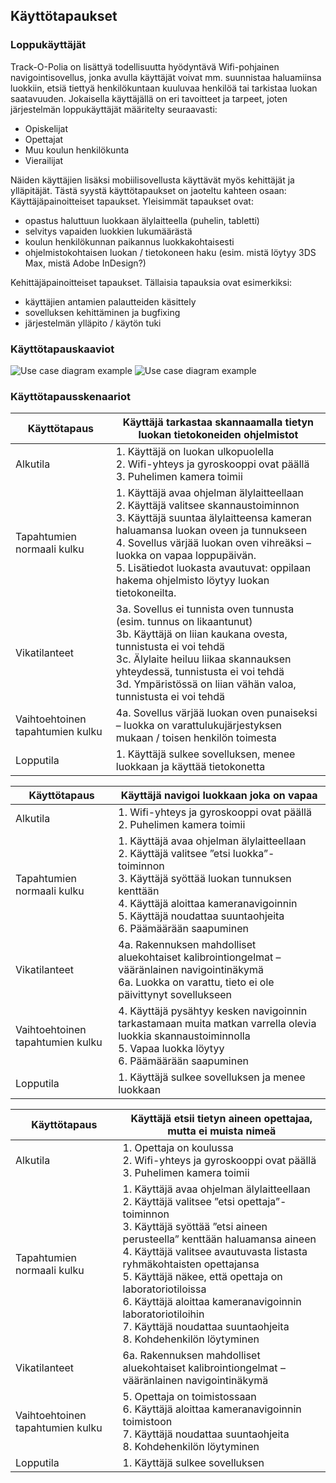 ## Käyttötapaukset

### Loppukäyttäjät

Track-O-Polia on lisättyä todellisuutta hyödyntävä Wifi-pohjainen navigointisovellus, jonka avulla käyttäjät voivat mm. suunnistaa haluamiinsa luokkiin, etsiä tiettyä henkilökuntaan kuuluvaa henkilöä tai tarkistaa luokan saatavuuden. Jokaisella käyttäjällä on eri tavoitteet ja tarpeet, joten järjestelmän loppukäyttäjät määritelty seuraavasti:
- Opiskelijat
- Opettajat
- Muu koulun henkilökunta
- Vierailijat

Näiden käyttäjien lisäksi mobiilisovellusta käyttävät myös kehittäjät ja ylläpitäjät. Tästä syystä käyttötapaukset on jaoteltu kahteen osaan:
Käyttäjäpainoitteiset tapaukset. Yleisimmät tapaukset ovat:
- opastus haluttuun luokkaan älylaitteella (puhelin, tabletti)
- selvitys vapaiden luokkien lukumäärästä
- koulun henkilökunnan paikannus luokkakohtaisesti
- ohjelmistokohtaisen luokan / tietokoneen haku (esim. mistä löytyy 3DS Max, mistä Adobe InDesign?)

Kehittäjäpainoitteiset tapaukset. Tällaisia tapauksia ovat esimerkiksi:
- käyttäjien antamien palautteiden käsittely
- sovelluksen kehittäminen ja bugfixing
- järjestelmän ylläpito / käytön tuki

### Käyttötapauskaaviot

![Use case diagram example](http://users.metropolia.fi/~jarmosep/Kayttotapaukset1.png)
![Use case diagram example](http://users.metropolia.fi/~jarmosep/Kayttotapaukset2.png)


### Käyttötapausskenaariot

| Käyttötapaus                      | Käyttäjä tarkastaa skannaamalla tietyn luokan tietokoneiden ohjelmistot                                                                                                                                                                                                                                                                                |
|-----------------------------------|--------------------------------------------------------------------------------------------------------------------------------------------------------------------------------------------------------------------------------------------------------------------------------------------------------------------------------------------------------|
| Alkutila                          | 1. Käyttäjä on luokan ulkopuolella <br> 2. Wifi-yhteys ja gyroskooppi ovat päällä <br>  3. Puhelimen kamera toimii                                                                                                                                                                                                                                     |
| Tapahtumien normaali kulku        | 1. Käyttäjä avaa ohjelman älylaitteellaan <br> 2. Käyttäjä valitsee skannaustoiminnon <br> 3. Käyttäjä suuntaa älylaitteensa kameran haluamansa luokan oveen ja tunnukseen <br> 4. Sovellus värjää luokan oven vihreäksi – luokka on vapaa loppupäivän. <br> 5. Lisätiedot luokasta avautuvat: oppilaan hakema ohjelmisto löytyy luokan tietokoneilta. |
| Vikatilanteet                     | 3a. Sovellus ei tunnista oven tunnusta (esim. tunnus on likaantunut) <br> 3b. Käyttäjä on liian kaukana ovesta, tunnistusta ei voi tehdä <br> 3c. Älylaite heiluu liikaa skannauksen yhteydessä, tunnistusta ei voi tehdä <br> 3d. Ympäristössä on liian vähän valoa, tunnistusta ei voi tehdä                                                         |
| Vaihtoehtoinen  tapahtumien kulku | 4a. Sovellus värjää luokan oven punaiseksi – luokka on varattulukujärjestyksen mukaan /  toisen henkilön toimesta                                                                                                                                                                                                                                      |
| Lopputila                         | 1. Käyttäjä sulkee sovelluksen, menee luokkaan ja käyttää tietokonetta                                                                                                                                                                                                                                                                                 |


| Käyttötapaus                      | Käyttäjä navigoi luokkaan joka on vapaa                                                                                                                                                                                                                           |
|-----------------------------------|-------------------------------------------------------------------------------------------------------------------------------------------------------------------------------------------------------------------------------------------------------------------|
| Alkutila                          | 1. Wifi-yhteys ja gyroskooppi ovat päällä <br> 2. Puhelimen kamera toimii                                                                                                                                                                                         |
| Tapahtumien normaali kulku        | 1. Käyttäjä avaa ohjelman älylaitteellaan <br> 2. Käyttäjä valitsee ”etsi luokka”-toiminnon <br> 3. Käyttäjä syöttää luokan tunnuksen kenttään <br> 4. Käyttäjä aloittaa kameranavigoinnin <br> 5. Käyttäjä noudattaa suuntaohjeita <br> 6. Päämäärään saapuminen |
| Vikatilanteet                     | 4a. Rakennuksen mahdolliset aluekohtaiset kalibrointiongelmat – vääränlainen  navigointinäkymä <br> 6a. Luokka on varattu, tieto ei ole päivittynyt sovellukseen                                                                                                  |
| Vaihtoehtoinen  tapahtumien kulku | 4. Käyttäjä pysähtyy kesken navigoinnin tarkastamaan muita matkan varrella olevia  luokkia skannaustoiminnolla <br> 5. Vapaa luokka löytyy <br> 6. Päämäärään saapuminen                                                                                          |
| Lopputila                         | 1. Käyttäjä sulkee sovelluksen ja menee luokkaan                                                                                                                                                                                                                  |

| Käyttötapaus                      | Käyttäjä etsii tietyn aineen opettajaa, mutta ei muista nimeä                                                                                                                                                                                                                                                                                                                                                                                                 |
|-----------------------------------|---------------------------------------------------------------------------------------------------------------------------------------------------------------------------------------------------------------------------------------------------------------------------------------------------------------------------------------------------------------------------------------------------------------------------------------------------------------|
| Alkutila                          | 1. Opettaja on koulussa <br> 2. Wifi-yhteys ja gyroskooppi ovat päällä <br> 3. Puhelimen kamera toimii                                                                                                                                                                                                                                                                                                                                                        |
| Tapahtumien normaali kulku        | 1. Käyttäjä avaa ohjelman älylaitteellaan <br> 2. Käyttäjä valitsee ”etsi opettaja”-toiminnon <br> 3. Käyttäjä syöttää ”etsi aineen perusteella” kenttään haluamansa aineen <br> 4. Käyttäjä valitsee avautuvasta listasta ryhmäkohtaisten opettajansa <br> 5. Käyttäjä näkee, että opettaja on laboratoriotiloissa <br> 6. Käyttäjä aloittaa kameranavigoinnin laboratoriotiloihin <br> 7. Käyttäjä noudattaa suuntaohjeita <br> 8. Kohdehenkilön löytyminen |
| Vikatilanteet                     | 6a. Rakennuksen mahdolliset aluekohtaiset kalibrointiongelmat – vääränlainen navigointinäkymä                                                                                                                                                                                                                                                                                                                                                                 |
| Vaihtoehtoinen  tapahtumien kulku | 5. Opettaja on toimistossaan <br> 6. Käyttäjä aloittaa kameranavigoinnin toimistoon <br> 7. Käyttäjä noudattaa suuntaohjeita <br> 8. Kohdehenkilön löytyminen                                                                                                                                                                                                                                                                                                 |
| Lopputila                         | 1. Käyttäjä sulkee sovelluksen                                                                                                                                                                                                                                                                                                                                                                                                                                |
